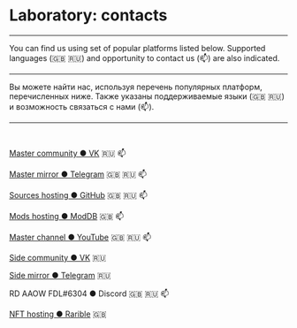 # Laboratory: contacts

---

You can find us using set of popular platforms listed below. Supported languages (:gb: :ru:)
and opportunity to contact us (:mailbox:) are also indicated.

---

Вы можете найти нас, используя перечень популярных платформ, перечисленных ниже. Также указаны
поддерживаемые языки (:gb: :ru:) и возможность связаться с нами (:mailbox:).

---

&nbsp;

[Master community ● VK](https://vk.com/rd_aaow_fdl) :ru: :mailbox:

[Master mirror ● Telegram](https://t.me/rd_aaow_fdl) :gb: :ru: :mailbox:

[Sources hosting ● GitHub](https://github.com/adslbarxatov) :gb: :ru: :mailbox:

[Mods hosting ● ModDB](https://moddb.com/members/rd-aaow-fdl) :gb: :mailbox:

[Master channel ● YouTube](https://youtube.com/c/rdaaowfdl) :gb: :ru: :mailbox:

[Side community ● VK](https://vk.com/grammarmustjoy) :ru:

[Side mirror ● Telegram](https://t.me/grammarmustjoy) :ru:

RD AAOW FDL#6304 ● Discord :gb: :ru: :mailbox:

[NFT hosting ● Rarible](https://rarible.com/rd_aaow_fdl) :gb:
